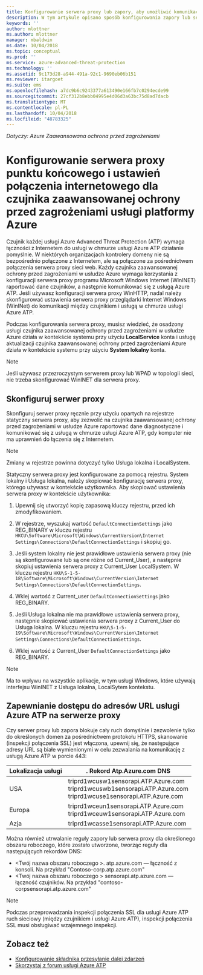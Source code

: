 ```yaml
---
title: Konfigurowanie serwera proxy lub zapory, aby umożliwić komunikację usługi Azure ATP z czujnikiem | Dokumentacja firmy Microsoft
description: W tym artykule opisano sposób konfigurowania zapory lub serwera proxy, aby umożliwić komunikację między czujniki zaawansowanej ochrony przed zagrożeniami w usłudze Azure i usługi w chmurze usługi Azure ATP
keywords: ''
author: mlottner
ms.author: mlottner
manager: mbaldwin
ms.date: 10/04/2018
ms.topic: conceptual
ms.prod: ''
ms.service: azure-advanced-threat-protection
ms.technology: ''
ms.assetid: 9c173d28-a944-491a-92c1-9690eb06b151
ms.reviewer: itargoet
ms.suite: ems
ms.openlocfilehash: a7dc9b6c9243377a613490e166fb7c0294ecde99
ms.sourcegitcommit: 27cf312b8ebb04995e4d06d3a63bc75d8ad7dacb
ms.translationtype: MT
ms.contentlocale: pl-PL
ms.lasthandoff: 10/04/2018
ms.locfileid: "48783325"
---
```

*Dotyczy: Azure Zaawansowana ochrona przed zagrożeniami*



# <a name="configure-endpoint-proxy-and-internet-connectivity-settings-for-your-azure-atp-sensor"></a>Konfigurowanie serwera proxy punktu końcowego i ustawień połączenia internetowego dla czujnika zaawansowanej ochrony przed zagrożeniami usługi platformy Azure

Czujnik każdej usługi Azure Advanced Threat Protection (ATP) wymaga łączności z Internetem do usługi w chmurze usługi Azure ATP działanie pomyślnie. W niektórych organizacjach kontrolery domeny nie są bezpośrednio połączone z Internetem, ale są połączone za pośrednictwem połączenia serwera proxy sieci web. Każdy czujnika zaawansowanej ochrony przed zagrożeniami w usłudze Azure wymaga korzystania z konfiguracji serwera proxy programu Microsoft Windows Internet (WinINET) raportować dane czujników, a następnie komunikować się z usługą Azure ATP. Jeśli używasz konfiguracji serwera proxy WinHTTP, nadal należy skonfigurować ustawienia serwera proxy przeglądarki Internet Windows (WinINet) do komunikacji między czujnikiem i usługą w chmurze usługi Azure ATP.


Podczas konfigurowania serwera proxy, musisz wiedzieć, że osadzony usługi czujnika zaawansowanej ochrony przed zagrożeniami w usłudze Azure działa w kontekście systemu przy użyciu **LocalService** konta i usługę aktualizacji czujnika zaawansowanej ochrony przed zagrożeniami Azure działa w kontekście systemu przy użyciu  **System lokalny** konta. 

> [!NOTE]
> Jeśli używasz przezroczystym serwerem proxy lub WPAD w topologii sieci, nie trzeba skonfigurować WinINET dla serwera proxy.

## <a name="configure-the-proxy"></a>Skonfiguruj serwer proxy 

Skonfiguruj serwer proxy ręcznie przy użyciu opartych na rejestrze statyczny serwera proxy, aby zezwolić na czujnika zaawansowanej ochrony przed zagrożeniami w usłudze Azure raportować dane diagnostyczne i komunikować się z usługą w chmurze usługi Azure ATP, gdy komputer nie ma uprawnień do łączenia się z Internetem.

> [!NOTE]
> Zmiany w rejestrze powinna dotyczyć tylko Usługa lokalna i LocalSystem.

Statyczny serwera proxy jest konfigurowane za pomocą rejestru. System lokalny i Usługa lokalna, należy skopiować konfigurację serwera proxy, którego używasz w kontekście użytkownika. Aby skopiować ustawienia serwera proxy w kontekście użytkownika:

1.   Upewnij się utworzyć kopię zapasową kluczy rejestru, przed ich zmodyfikowaniem.

2. W rejestrze, wyszukaj wartość `DefaultConnectionSettings` jako REG_BINARY w kluczu rejestru `HKCU\Software\Microsoft\Windows\CurrentVersion\Internet Settings\Connections\DefaultConnectionSettings` i skopiuj go.
 
2.  Jeśli system lokalny nie jest prawidłowe ustawienia serwera proxy (nie są skonfigurowane lub są one różne od Current_User), a następnie skopiuj ustawienia serwera proxy z Current_User LocalSystem. W kluczu rejestru `HKU\S-1-5-18\Software\Microsoft\Windows\CurrentVersion\Internet Settings\Connections\DefaultConnectionSettings`.

3.  Wklej wartość z Current_user `DefaultConnectionSettings` jako REG_BINARY.

4.  Jeśli Usługa lokalna nie ma prawidłowe ustawienia serwera proxy, następnie skopiować ustawienia serwera proxy z Current_User do Usługa lokalna. W kluczu rejestru `HKU\S-1-5-19\Software\Microsoft\Windows\CurrentVersion\Internet Settings\Connections\DefaultConnectionSettings`.

5.  Wklej wartość z Current_User `DefaultConnectionSettings` jako REG_BINARY.

> [!NOTE]
> Ma to wpływu na wszystkie aplikacje, w tym usługi Windows, które używają interfejsu WinINET z Usługa lokalna, LocalSytem kontekstu.


## <a name="enable-access-to-azure-atp-service-urls-in-the-proxy-server"></a>Zapewnianie dostępu do adresów URL usługi Azure ATP na serwerze proxy

Czy serwer proxy lub zapora blokuje cały ruch domyślnie i zezwolenie tylko do określonych domen za pośrednictwem protokołu HTTPS, skanowanie (inspekcji połączenia SSL) jest włączona, upewnij się, że następujące adresy URL są białe wymienionymi w celu zezwalania na komunikację z usługą Azure ATP w porcie 443:

|Lokalizacja usługi|. Rekord Atp.Azure.com DNS|
|----|----|
|USA |triprd1wcusw1sensorapi.ATP.Azure.com<br>triprd1wcuswb1sensorapi.ATP.Azure.com<br>triprd1wcuse1sensorapi.ATP.Azure.com|
|Europa|triprd1wceun1sensorapi.ATP.Azure.com<br>triprd1wceuw1sensorapi.ATP.Azure.com|
|Azja|triprd1wcasse1sensorapi.ATP.Azure.com|


Można również utrwalanie reguły zapory lub serwera proxy dla określonego obszaru roboczego, które zostało utworzone, tworząc reguły dla następujących rekordów DNS:
- \<Twój nazwa obszaru roboczego >. atp.azure.com — łączność z konsoli. Na przykład "Contoso-corp.atp.azure.com"
- \<Twój nazwa obszaru roboczego > sensorapi.atp.azure.com — łączność czujników. Na przykład "contoso-corpsensorapi.atp.azure.com"

 
> [!NOTE]
> Podczas przeprowadzania inspekcji połączenia SSL dla usługi Azure ATP ruch sieciowy (między czujnikiem i usługi Azure ATP), inspekcji połączenia SSL musi obsługiwać wzajemnego inspekcji.


## <a name="see-also"></a>Zobacz też
- [Konfigurowanie składnika przesyłanie dalej zdarzeń](configure-event-forwarding.md)
- [Skorzystaj z forum usługi Azure ATP](https://aka.ms/azureatpcommunity)